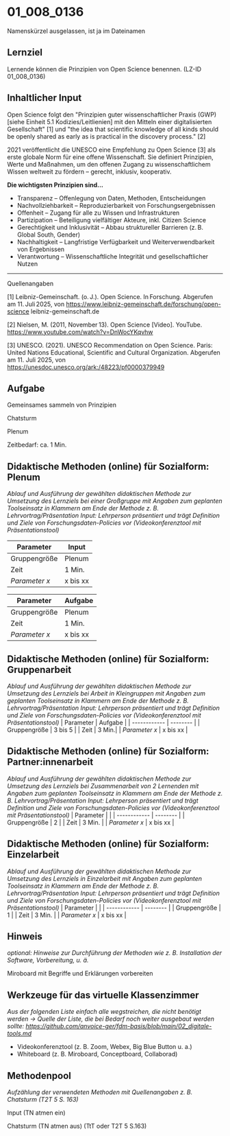 <!--
author: Canan Hastik
email:    
version:  v1
language: DE
icon:     
link:     
comment:  OER.net FDM-Basiskurs
-->

# 01_008_0136
Namenskürzel ausgelassen, ist ja im Dateinamen 

## Lernziel
Lernende können die Prinzipien von Open Science benennen. (LZ-ID 01_008_0136)

## Inhaltlicher Input 

Open Science folgt den "Prinzipien guter wissenschaftlicher Praxis (GWP) [siehe Einheit 5.1 Kodizies/Leitlienien] mit den Mitteln einer digitalisierten Gesellschaft" [1] und "the idea that scientific knowledge of all kinds should be openly shared as early as is practical in the discovery process." [2]

2021 veröffentlicht die UNESCO eine Empfehlung zu Open Science [3] als erste globale Norm für eine offene Wissenschaft. Sie definiert Prinzipien, Werte und Maßnahmen, um den offenen Zugang zu wissenschaftlichem Wissen weltweit zu fördern – gerecht, inklusiv, kooperativ.

**Die wichtigsten Prinzipien sind...**

* Transparenz – Offenlegung von Daten, Methoden, Entscheidungen
* Nachvollziehbarkeit – Reproduzierbarkeit von Forschungsergebnissen
* Offenheit – Zugang für alle zu Wissen und Infrastrukturen
* Partizipation – Beteiligung vielfältiger Akteure, inkl. Citizen Science
* Gerechtigkeit und Inklusivität – Abbau struktureller Barrieren (z. B. Global South, Gender)
* Nachhaltigkeit – Langfristige Verfügbarkeit und Weiterverwendbarkeit von Ergebnissen
* Verantwortung – Wissenschaftliche Integrität und gesellschaftlicher Nutzen

-----------
Quellenangaben

[1]  Leibniz-Gemeinschaft. (o. J.). Open Science. In Forschung. Abgerufen am 11. Juli 2025, von https://www.leibniz-gemeinschaft.de/forschung/open-science
leibniz-gemeinschaft.de

[2] Nielsen, M. (2011, November 13). Open Science [Video]. YouTube. https://www.youtube.com/watch?v=DnWocYKqvhw

[3] UNESCO. (2021). UNESCO Recommendation on Open Science. Paris: United Nations Educational, Scientific and Cultural Organization. Abgerufen am 11. Juli 2025, von https://unesdoc.unesco.org/ark:/48223/pf0000379949

## Aufgabe

Gemeinsames sammeln von Prinzipien

Chatsturm

Plenum

Zeitbedarf: ca. 1 Min.

## Didaktische Methoden (online) für Sozialform: Plenum
_Ablauf und Ausführung der gewählten didaktischen Methode zur Umsetzung des Lernziels bei einer Großgruppe mit Angaben zum geplanten Toolseinsatz in Klammern am Ende der Methode z. B. Lehrvortrag/Präsentation Input: Lehrperson präsentiert und trägt Definition und Ziele von Forschungsdaten-Policies vor (Videokonferenztool mit Präsentationstool)_

| Parameter        |  Input        |
| ------------     | -------- |
| Gruppengröße     | Plenum |
| Zeit             | 1 Min.|
| *Parameter x*    | x bis xx |

| Parameter        |  Aufgabe        |
| ------------     | -------- |
| Gruppengröße     | Plenum |
| Zeit             | 1 Min.|
| *Parameter x*    | x bis xx |****


## Didaktische Methoden (online) für Sozialform: Gruppenarbeit
_Ablauf und Ausführung der gewählten didaktischen Methode zur Umsetzung des Lernziels bei Arbeit in Kleingruppen mit Angaben zum geplanten Toolseinsatz in Klammern am Ende der Methode z. B. Lehrvortrag/Präsentation Input: Lehrperson präsentiert und trägt Definition und Ziele von Forschungsdaten-Policies vor (Videokonferenztool mit Präsentationstool)_
| Parameter        |   Aufgabe       |
| ------------     | -------- |
| Gruppengröße     | 3 bis 5 |
| Zeit             | 3 Min.|
| *Parameter x*    | x bis xx |


## Didaktische Methoden (online) für Sozialform: Partner:innenarbeit
_Ablauf und Ausführung der gewählten didaktischen Methode zur Umsetzung des Lernziels bei Zusammenarbeit von 2 Lernenden mit Angaben zum geplanten Toolseinsatz in Klammern am Ende der Methode z. B. Lehrvortrag/Präsentation Input: Lehrperson präsentiert und trägt Definition und Ziele von Forschungsdaten-Policies vor (Videokonferenztool mit Präsentationstool)_
| Parameter        |          |
| ------------     | -------- |
| Gruppengröße     | 2 |
| Zeit             | 3 Min. |
| *Parameter x*    | x bis xx |


## Didaktische Methoden (online) für Sozialform: Einzelarbeit
_Ablauf und Ausführung der gewählten didaktischen Methode zur Umsetzung des Lernziels in Einzelarbeit mit Angaben zum geplanten Toolseinsatz in Klammern am Ende der Methode z. B. Lehrvortrag/Präsentation Input: Lehrperson präsentiert und trägt Definition und Ziele von Forschungsdaten-Policies vor (Videokonferenztool mit Präsentationstool)_
| Parameter        |          |
| ------------     | -------- |
| Gruppengröße     | 1 |
| Zeit             | 3 Min. |
| *Parameter x*    | x bis xx |


## Hinweis
_optional: Hinweise zur Durchführung der Methoden wie z. B. Installation der Software, Vorbereitung, u. ä._

Miroboard mit Begriffe und Erklärungen vorbereiten

## Werkzeuge für das virtuelle Klassenzimmer
_Aus der folgenden Liste einfach alle wegstreichen, die nicht benötigt werden ->  Quelle der Liste, die bei Bedarf noch weiter ausgebaut werden sollte: https://github.com/anvoice-ger/fdm-basis/blob/main/02_digitale-tools.md_

* Videokonferenztool (z. B. Zoom, Webex, Big Blue Button u. a.)
* Whiteboard (z. B. Miroboard, Conceptboard, Collaborad)

## Methodenpool
_Aufzählung der verwendeten Methoden mit Quellenangaben z. B. Chatsturm (T2T 5 S. 163)_

Input (TN atmen ein)

Chatsturm (TN atmen aus) (TtT oder T2T 5 S.163)




